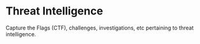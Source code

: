 # Threat Intelligence
Capture the Flags (CTF), challenges, investigations, etc pertaining to threat intelligence.
